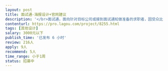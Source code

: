 ```yaml
---                
layout: post       
title: 面试通-海报设计+官网建议           
description: '</br>面试通，面向针对目标公司或接到面试通知做准备的求职者，因受众比例在传播时非常小，故大范围传播成本高。另，海报本身是求职素材，故除了大v以外，用户不愿意在朋友圈分享，点对点传播广告的味道太浓。</br>故，想请专家指点和设计易传播的海报，诚然，服务的官网也希望得到专家的指导。</br>'     
contenturl: https://pro.lagou.com/project/8255.html      
tags: [其他设计]            
salary: 3000元以下          
publish_time: '已发布 6 小时'         
review: 216人                   
apply: 9人                   
recommend: 5人                   
time_range: 小于1周              
status: 招募中                  
---                 
```

